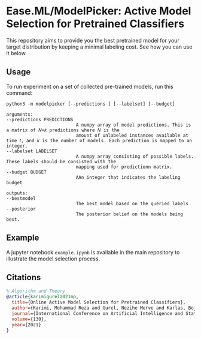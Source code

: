 # Ease.ML/ModelPicker: Active Model Selection for Pretrained Classifiers
This repository aims to provide you the best pretrained model for your target distribution by keeping a minimal labeling cost. See how you can use it below.

## Usage
To run experiment on a set of collected pre-trained models, run this command:

```buildoutcfg
python3 -m modelpicker [--predictions ] [--labelset] [--budget]
```

```buildoutcfg
arguments:
--predictions PREDICTIONS 
                          A numpy array of model predictions. This is a matrix of 𝑁×𝑘 predictions where 𝑁 is the 
                          amount of unlabeled instances available at time 𝑡, and 𝑘 is the number of models. Each prediction is mapped to an integer.
--labelset LABELSET 
                          A numpy array consisting of possible labels. These labels should be consisted with the 
                          mapping used for predictionn matrix.
--budget BUDGET 
                          AAn integer that indicates the labeling budget

outputs:
--bestmodel  
                          The best model based on the queried labels 
--posterior 
                          The posterior belief on the models being best.
```
## Example
A jupyter notebook `example.ipynb` is available in the main repository to illustrate the model selection process. 

## Citations

```bibtex
% Algorithm and Theory 
@article{karimigurel2021mp,
  title={Online Active Model Selection for Pretrained Classifiers},
  author={Karimi, Mohammad Reza and Gurel, Nezihe Merve and Karlas, Bojan and Rausch, Johannes and Zhang, Ce and Krause, Andreas},
  journal={International Conference on Artificial Intelligence and Statistics},
  volume={130},
  year={2021}
}
